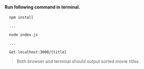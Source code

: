 #### Run following command in terminal.

```
  npm install

  ...

  node index.js

  ...

  Get localhost:3000/{title}
```

> Both browser and terminal should output sorted movie titles.
